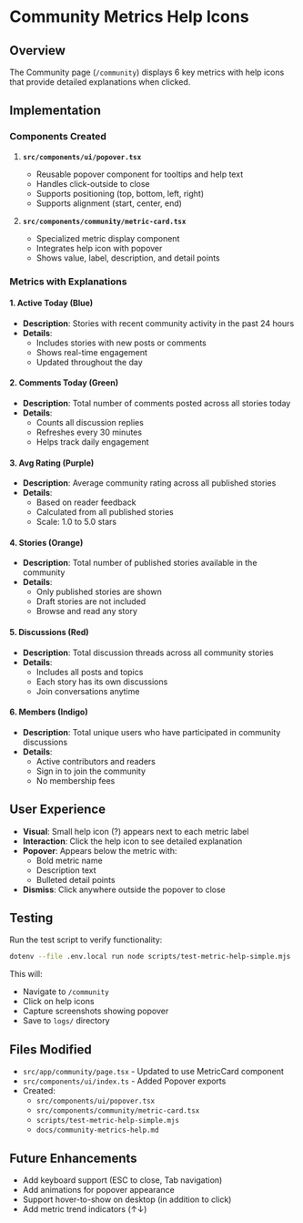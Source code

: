 # Community Metrics Help Icons

## Overview

The Community page (`/community`) displays 6 key metrics with help icons that provide detailed explanations when clicked.

## Implementation

### Components Created

1. **`src/components/ui/popover.tsx`**
   - Reusable popover component for tooltips and help text
   - Handles click-outside to close
   - Supports positioning (top, bottom, left, right)
   - Supports alignment (start, center, end)

2. **`src/components/community/metric-card.tsx`**
   - Specialized metric display component
   - Integrates help icon with popover
   - Shows value, label, description, and detail points

### Metrics with Explanations

#### 1. Active Today (Blue)
- **Description**: Stories with recent community activity in the past 24 hours
- **Details**:
  - Includes stories with new posts or comments
  - Shows real-time engagement
  - Updated throughout the day

#### 2. Comments Today (Green)
- **Description**: Total number of comments posted across all stories today
- **Details**:
  - Counts all discussion replies
  - Refreshes every 30 minutes
  - Helps track daily engagement

#### 3. Avg Rating (Purple)
- **Description**: Average community rating across all published stories
- **Details**:
  - Based on reader feedback
  - Calculated from all published stories
  - Scale: 1.0 to 5.0 stars

#### 4. Stories (Orange)
- **Description**: Total number of published stories available in the community
- **Details**:
  - Only published stories are shown
  - Draft stories are not included
  - Browse and read any story

#### 5. Discussions (Red)
- **Description**: Total discussion threads across all community stories
- **Details**:
  - Includes all posts and topics
  - Each story has its own discussions
  - Join conversations anytime

#### 6. Members (Indigo)
- **Description**: Total unique users who have participated in community discussions
- **Details**:
  - Active contributors and readers
  - Sign in to join the community
  - No membership fees

## User Experience

- **Visual**: Small help icon (?) appears next to each metric label
- **Interaction**: Click the help icon to see detailed explanation
- **Popover**: Appears below the metric with:
  - Bold metric name
  - Description text
  - Bulleted detail points
- **Dismiss**: Click anywhere outside the popover to close

## Testing

Run the test script to verify functionality:

```bash
dotenv --file .env.local run node scripts/test-metric-help-simple.mjs
```

This will:
- Navigate to `/community`
- Click on help icons
- Capture screenshots showing popover
- Save to `logs/` directory

## Files Modified

- `src/app/community/page.tsx` - Updated to use MetricCard component
- `src/components/ui/index.ts` - Added Popover exports
- Created:
  - `src/components/ui/popover.tsx`
  - `src/components/community/metric-card.tsx`
  - `scripts/test-metric-help-simple.mjs`
  - `docs/community-metrics-help.md`

## Future Enhancements

- Add keyboard support (ESC to close, Tab navigation)
- Add animations for popover appearance
- Support hover-to-show on desktop (in addition to click)
- Add metric trend indicators (↑↓)
